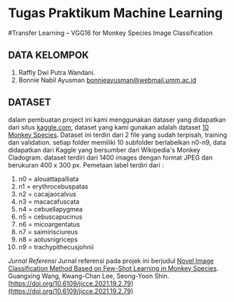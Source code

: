 # Tugas Praktikum Machine Learning
#Transfer Learning – VGG16  for Monkey Species Image Classification
## DATA KELOMPOK

1. Raffly Dwi Putra Wandani.
2. Bonnie Nabil Ayusman [bonnieayusman@webmail.umm.ac.id](bonnieayusman@webmail.umm.ac.id)

## DATASET
dalam pembuatan project ini kami menggunakan dataser yang didapatkan dari situs [kaggle.com](https://www.kaggle.com/), dataset yang kami gunakan adalah dataset [10 Monkey Species](https://www.kaggle.com/slothkong/10-monkey-species). Dataset ini terdiri dari 2 file yang sudah terpisah, training dan validation. setiap folder memiliki 10 subfolder berlabelkan n0-n9, data didapatkan dari Kaggle yang bersumber dari Wikipedia's Monkey Cladogram. dataset terdiri dari 1400 images dengan format JPEG dan berukuran 400 x 300 px. 
Pemetaan label terdiri dari :
1. n0 = alouattapalliata 
2. n1 = erythrocebuspatas
3. n2 = cacajaocalvus 
4. n3 = macacafuscata
5. n4 = cebuellapygmea 
6. n5 = cebuscapucinus
7. n6 = micoargentatus 
8. n7 = saimirisciureus
9. n8 = aotusnigriceps 
10. n9 = trachypithecusjohnii


*Jurnal Referensi*
Jurnal referensi pada projek ini berjudul [Novel Image Classification Method Based on Few-Shot Learning in Monkey Species](https://www.koreascience.or.kr/article/JAKO202120164136475.page). Guangxing Wang, Kwang-Chan Lee, Seong-Yoon Shin. [https://doi.org/10.6109/jicce.2021.19.2.79](https://doi.org/10.6109/jicce.2021.19.2.79)
